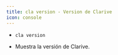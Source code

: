 ```yaml
---
title: cla version - Version de Clarive
icon: console
---
```


* `cla version`

* Muestra la versión de Clarive.